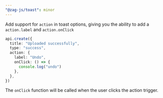 ```yaml
---
"@zag-js/toast": minor
---
```


Add support for `action` in toast options, giving you the ability to add a `action.label` and `action.onClick`

```ts
api.create({
  title: "Uploaded successfully",
  type: "success",
  action: {
    label: "Undo",
    onClick: () => {
      console.log("undo")
    },
  },
})
```

The `onClick` function will be called when the user clicks the action trigger.
